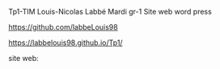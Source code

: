 
Tp1-TIM 
Louis-Nicolas Labbé
Mardi gr-1
Site web word press 


https://github.com/labbeLouis98

https://labbelouis98.github.io/Tp1/

site web: 

